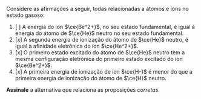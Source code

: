Considere as afirmações a seguir, todas relacionadas a átomos e íons no estado gasoso:

1. [ ] A energia do íon $\ce{Be^2+}$, no seu estado fundamental, é igual à energia do átomo de $\ce{He}$ neutro no seu estado fundamental.
2. [x] A segunda energia de ionização do átomo de $\ce{He}$ neutro, é igual à afinidade eletrônica do íon $\ce{He^2+}$.
3. [x] O primeiro estado excitado do átomo de $\ce{He}$ neutro tem a mesma configuração eletrônica do primeiro estado excitado do íon $\ce{Be^2+}$.
4. [x] A primeira energia de ionização de íon $\ce{H-}$ é menor do que a primeira energia de ionização do átomo de $\ce{H}$ neutro.

**Assinale** a alternativa que relaciona as proposições *corretas*.

